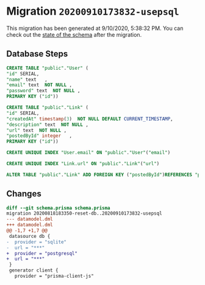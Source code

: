 # Migration `20200910173832-usepsql`

This migration has been generated at 9/10/2020, 5:38:32 PM.
You can check out the [state of the schema](./schema.prisma) after the migration.

## Database Steps

```sql
CREATE TABLE "public"."User" (
"id" SERIAL,
"name" text   ,
"email" text  NOT NULL ,
"password" text  NOT NULL ,
PRIMARY KEY ("id"))

CREATE TABLE "public"."Link" (
"id" SERIAL,
"createdAt" timestamp(3)  NOT NULL DEFAULT CURRENT_TIMESTAMP,
"description" text  NOT NULL ,
"url" text  NOT NULL ,
"postedById" integer   ,
PRIMARY KEY ("id"))

CREATE UNIQUE INDEX "User.email" ON "public"."User"("email")

CREATE UNIQUE INDEX "Link.url" ON "public"."Link"("url")

ALTER TABLE "public"."Link" ADD FOREIGN KEY ("postedById")REFERENCES "public"."User"("id") ON DELETE SET NULL ON UPDATE CASCADE
```

## Changes

```diff
diff --git schema.prisma schema.prisma
migration 20200818183350-reset-db..20200910173832-usepsql
--- datamodel.dml
+++ datamodel.dml
@@ -1,7 +1,7 @@
 datasource db {
-  provider = "sqlite"
-  url = "***"
+  provider = "postgresql"
+  url = "***"
 }
 generator client {
   provider = "prisma-client-js"
```


